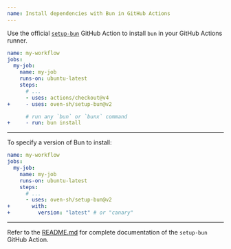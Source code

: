 ```yaml
---
name: Install dependencies with Bun in GitHub Actions
---
```


Use the official [`setup-bun`](https://github.com/oven-sh/setup-bun) GitHub Action to install `bun` in your GitHub Actions runner.

```yaml-diff#workflow.yml
name: my-workflow
jobs:
  my-job:
    name: my-job
    runs-on: ubuntu-latest
    steps:
      # ...
      - uses: actions/checkout@v4
+     - uses: oven-sh/setup-bun@v2

      # run any `bun` or `bunx` command
+     - run: bun install
```

---

To specify a version of Bun to install:

```yaml-diff#workflow.yml
name: my-workflow
jobs:
  my-job:
    name: my-job
    runs-on: ubuntu-latest
    steps:
      # ...
      - uses: oven-sh/setup-bun@v2
+       with:
+         version: "latest" # or "canary"
```

---

Refer to the [README.md](https://github.com/oven-sh/setup-bun) for complete documentation of the `setup-bun` GitHub Action.
